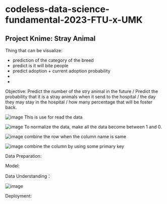 # codeless-data-science-fundamental-2023-FTU-x-UMK

## Project Knime: Stray Animal

Thing that can be visualize: 
- prediction of the category of the breed
- predict is it will bite people
- predict adoption + current adoption probability
- 
- 

Objective: Predict the number of the stry animal in the future / Predict the probability that it is a stray animals when it send to the hospital / the day they may stay in the hospital / how many percentage that will be foster back. 

![image](https://github.com/AaronTeah/codeless-data-science-fundamental-2023-FTU-x-UMK/assets/69444412/7519e3ea-2880-46be-9f37-142419294e9a)
This is use for read the data

![image](https://github.com/AaronTeah/codeless-data-science-fundamental-2023-FTU-x-UMK/assets/69444412/78e750cc-9361-4c32-9a1f-befd25ff8adc)
To normalize the data, make all the data become between 1 and 0. 

![image](https://github.com/AaronTeah/codeless-data-science-fundamental-2023-FTU-x-UMK/assets/69444412/aa2f0266-d26d-4836-91d9-897e5569ef2d)
combine the row when the column name is same

![image](https://github.com/AaronTeah/codeless-data-science-fundamental-2023-FTU-x-UMK/assets/69444412/3addf2aa-a57a-4275-b801-3ffd034ef82c)
combine the column by using some primary key 


Data Preparation: 


Model: 


Data Understanding： 

![image](https://github.com/AaronTeah/codeless-data-science-fundamental-2023-FTU-x-UMK/assets/69444412/23978973-70c9-4851-8c0f-80f51c7d97de)

           


Deployment: 





